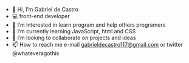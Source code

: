 - 👋 Hi, I’m Gabriel de Castro
- 💻 front-end developer 
- 👀 I’m interested in learn program and help others programers
- 🌱 I’m currently learning JavaScript, html and CSS 
- 💞️ I’m looking to collaborate on projects and ideas 
- 📫 How to reach me e-mail gabrieldecastro117@gmail.com or twitter @whateveragothis 

